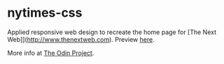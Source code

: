# nytimes-css
Applied responsive web design to recreate the home page for [The Next Web]](http://www.thenextweb.com).
Preview [here](https://htmlpreview.github.io/?https://github.com/AyeSea/tnw-responsive-design/blob/master/index.html).

More info at [The Odin Project](http://www.theodinproject.com/html5-and-css3/building-with-responsive-design?ref=lc-pb).